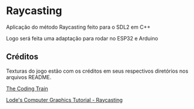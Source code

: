 # Raycasting

Aplicação do método Raycasting feito para o SDL2 em C++

Logo será feita uma adaptação para rodar no ESP32 e Arduino

## Créditos

Texturas do jogo estão com os créditos em seus respectivos diretórios nos arquivos README.

[The Coding Train](https://youtu.be/TOEi6T2mtHo)

[Lode's Computer Graphics Tutorial - Raycasting](https://lodev.org/cgtutor/raycasting.html)
